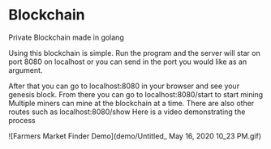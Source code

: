 # Blockchain
Private Blockchain made in golang

Using this blockchain is simple. Run the program and the server will star on port 8080 on localhost or you can send in the port you would like as an argument.

After that you can go to localhost:8080 in your browser and see your genesis block.
From there you can go to localhost:8080/start to start mining
Multiple miners can mine at the blockchain at a time.
There are also other routes such as localhost:8080/show
Here is a video demonstrating the process

![Farmers Market Finder Demo](demo/Untitled_ May 16, 2020 10_23 PM.gif)
